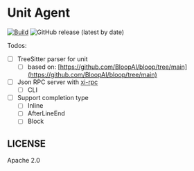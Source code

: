 # Unit Agent

[![Build](https://github.com/unit-mesh/unit-agent/actions/workflows/ci.yml/badge.svg)](https://github.com/unit-mesh/unit-agent/actions/workflows/ci.yml)
![GitHub release (latest by date)](https://img.shields.io/github/v/release/unit-mesh/unit-lsp-server)

Todos:

- [ ] TreeSitter parser for unit
    - [ ] based on: [https://github.com/BloopAI/bloop/tree/main](https://github.com/BloopAI/bloop/tree/main)
- [ ] Json RPC server with [xi-rpc](https://crates.io/crates/xi-rpc)
    - [ ] CLI
- [ ] Support completion type
    - [ ] Inline
    - [ ] AfterLineEnd
    - [ ] Block

## LICENSE

Apache 2.0
